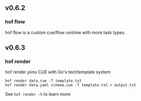 ## v0.6.2

### hof flow

hof flow is a custom cue/flow runtime with more task types.

## v0.6.3

### hof render

hof render joins CUE with Go's text/template system

```
hof render data.cue -T template.txt
hof render data.yaml schema.cue -T template.txt > output.txt
```

See `hof render -h` to learn more


